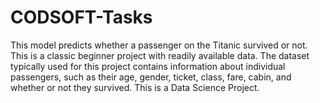 # CODSOFT-Tasks
This model predicts whether a passenger on the Titanic survived or not. This is a classic beginner project with readily available data.
The dataset typically used for this project contains information about individual passengers, such as their age, gender, ticket, class, fare, cabin, and whether or not they survived. 
This is a Data Science Project.
